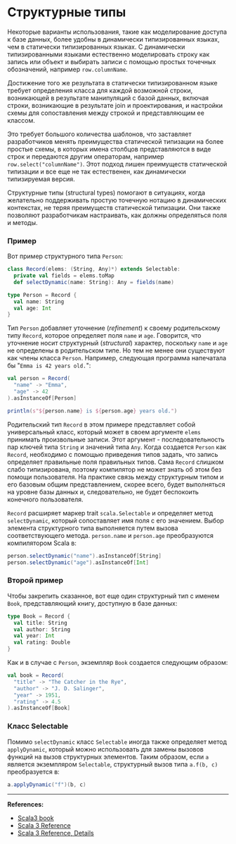 # Структурные типы

Некоторые варианты использования, такие как моделирование доступа к базе данных, 
более удобны в динамически типизированных языках, чем в статически типизированных языках. 
С динамически типизированными языками естественно моделировать строку как запись или объект 
и выбирать записи с помощью простых точечных обозначений, например `row.columnName`.

Достижение того же результата в статически типизированном языке требует определения класса для каждой возможной строки, 
возникающей в результате манипуляций с базой данных, 
включая строки, возникающие в результате join и проектирования, 
и настройки схемы для сопоставления между строкой и представляющим ее классом.

Это требует большого количества шаблонов, 
что заставляет разработчиков менять преимущества статической типизации на более простые схемы, 
в которых имена столбцов представляются в виде строк и передаются другим операторам, например `row.select("columnName")`. 
Этот подход лишен преимуществ статической типизации и все еще не так естественен, как динамически типизируемая версия.

Структурные типы (structural types) помогают в ситуациях, 
когда желательно поддерживать простую точечную нотацию в динамических контекстах, 
не теряя преимуществ статической типизации. 
Они также позволяют разработчикам настраивать, как должны определяться поля и методы.

### Пример

Вот пример структурного типа `Person`:

```scala
class Record(elems: (String, Any)*) extends Selectable:
  private val fields = elems.toMap
  def selectDynamic(name: String): Any = fields(name)

type Person = Record {
  val name: String
  val age: Int
}
```

Тип `Person` добавляет уточнение (_refinement_) к своему родительскому типу `Record`, 
которое определяет поля `name` и `age`. 
Говорится, что уточнение носит структурный (_structural_) характер, 
поскольку `name` и `age` не определены в родительском типе. 
Но тем не менее они существуют как члены класса `Person`. 
Например, следующая программа напечатала бы "`Emma is 42 years old.`":

```scala
val person = Record(
  "name" -> "Emma",
  "age" -> 42
).asInstanceOf[Person]

println(s"${person.name} is ${person.age} years old.")
```

Родительский тип `Record` в этом примере представляет собой универсальный класс, 
который может в своем аргументе `elems` принимать произвольные записи. 
Этот аргумент - последовательность пар ключей типа `String` и значений типа `Any`. 
Когда создается `Person` как `Record`, необходимо с помощью приведения типов задать, 
что запись определяет правильные поля правильных типов. 
Сама `Record` слишком слабо типизирована, поэтому компилятор не может знать об этом без помощи пользователя. 
На практике связь между структурным типом и его базовым общим представлением, скорее всего, 
будет выполняться на уровне базы данных и, следовательно, не будет беспокоить конечного пользователя.

`Record` расширяет маркер trait `scala.Selectable` и определяет метод `selectDynamic`, 
который сопоставляет имя поля с его значением. 
Выбор элемента структурного типа выполняется путем вызова соответствующего метода. 
`person.name` и `person.age` преобразуются компилятором Scala в:

```scala
person.selectDynamic("name").asInstanceOf[String]
person.selectDynamic("age").asInstanceOf[Int]
```


### Второй пример

Чтобы закрепить сказанное, вот еще один структурный тип с именем `Book`, 
представляющий книгу, доступную в базе данных:

```scala
type Book = Record {
  val title: String
  val author: String
  val year: Int
  val rating: Double
}
```

Как и в случае с `Person`, экземпляр `Book` создается следующим образом:

```scala
val book = Record(
  "title" -> "The Catcher in the Rye",
  "author" -> "J. D. Salinger",
  "year" -> 1951,
  "rating" -> 4.5
).asInstanceOf[Book]
```


### Класс Selectable

Помимо `selectDynamic` класс `Selectable` иногда также определяет метод `applyDynamic`, 
который можно использовать для замены вызовов функций на вызов структурных элементов. 
Таким образом, если `a` является экземпляром `Selectable`, структурный вызов типа `a.f(b, c)` преобразуется в:

```scala
a.applyDynamic("f")(b, c)
```


---

**References:**
- [Scala3 book](https://docs.scala-lang.org/scala3/book/types-structural.html)
- [Scala 3 Reference](https://docs.scala-lang.org/scala3/reference/changed-features/structural-types.html)
- [Scala 3 Reference, Details](https://docs.scala-lang.org/scala3/reference/changed-features/structural-types-spec.html)
